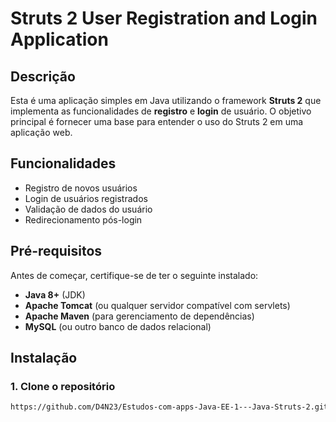 # Struts 2 User Registration and Login Application

## Descrição

Esta é uma aplicação simples em Java utilizando o framework **Struts 2** que implementa as funcionalidades de **registro** e **login** de usuário. O objetivo principal é fornecer uma base para entender o uso do Struts 2 em uma aplicação web.

## Funcionalidades

- Registro de novos usuários
- Login de usuários registrados
- Validação de dados do usuário
- Redirecionamento pós-login

## Pré-requisitos

Antes de começar, certifique-se de ter o seguinte instalado:

- **Java 8+** (JDK)
- **Apache Tomcat** (ou qualquer servidor compatível com servlets)
- **Apache Maven** (para gerenciamento de dependências)
- **MySQL** (ou outro banco de dados relacional)

## Instalação

### 1. Clone o repositório

```bash
https://github.com/D4N23/Estudos-com-apps-Java-EE-1---Java-Struts-2.git
